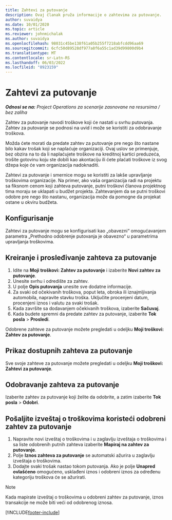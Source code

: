 ```yaml
---
title: Zahtevi za putovanje
description: Ovaj članak pruža informacije o zahtevima za putovanje.
author: suvaidya
ms.date: 10/01/2020
ms.topic: article
ms.reviewer: johnmichalak
ms.author: suvaidya
ms.openlocfilehash: 98031c45be138f61a05b255f7218abfcdd96aa69
ms.sourcegitcommit: 6cfc50d89528df977a8f6a55c1ad39d99800d9b4
ms.translationtype: MT
ms.contentlocale: sr-Latn-RS
ms.lasthandoff: 06/03/2022
ms.locfileid: "8923159"
---
```

# <a name="travel-requisitions"></a>Zahtevi za putovanje

_**Odnosi se na:** Project Operations za scenarije zasnovane na resursima / bez zaliha_

Zahtev za putovanje navodi troškove koji će nastati u svrhu putovanja. Zahtev za putovanje se podnosi na uvid i može se koristiti za odobravanje troškova.

Možda ćete morati da predate zahtev za putovanje pre nego što nastane bilo kakav trošak koji se naplaćuje organizaciji. Ovaj uslov se primenjuje, bez obzira na to da li naplaćujete troškove na kreditnoj kartici preduzeća, trošite gotovinu koju ste dobili kao akontaciju ili ćete plaćati troškove iz svog džepa koje će vam organizacija nadoknaditi.

Zahtevi za putovanje i smernice mogu se koristiti za lakše upravljanje troškovima organizacije. Na primer, ako vaša organizacija radi na projektu sa fiksnom cenom koji zahteva putovanje, putni troškovi članova projektnog tima moraju se uklapati u budžet projekta. Zahtevanjem da se putni troškovi odobre pre nego što nastanu, organizacija može da pomogne da projekat ostane u okviru budžeta.

## <a name="configuration"></a>Konfigurisanje 

Zahtevi za putovanje mogu se konfigurisati kao „obavezni“ omogućavanjem parametra „Prethodno odobrenje putovanja je obavezno“ u parametrima upravljanja troškovima. 

## <a name="create-and-submit-a-travel-requisition"></a>Kreiranje i prosleđivanje zahteva za putovanje

1. Idite na **Moji troškovi: Zahtev za putovanje** i izaberite **Novi zahtev za putovanje**.
2. Unesite svrhu i odredište za zahtev.
3. U polje **Opis putovanja** unesite sve dodatne informacije. 
4. Za svaki od očekivanih troškova, poput leta, obroka ili iznajmljivanja automobila, napravite stavku troška. Uključite procenjeni datum, procenjeni iznos i valutu za svaki trošak. 
5. Kada završite sa dodavanjem očekivanih troškova, izaberite **Sačuvaj**.
6. Kada budete spremni da predate zahtev za putovanje, izaberite **Tok posla** > **Prosledi**.

Odobrene zahteve za putovanje možete pregledati u odeljku **Moji troškovi: Zahtev za putovanje**. 

## <a name="view-available-travel-requisitions"></a>Prikaz dostupnih zahteva za putovanje

Sve svoje zahteve za putovanje možete pregledati u odeljku **Moji troškovi: Zahtevi za putovanje**.

## <a name="approve-travel-requisitions"></a>Odobravanje zahteva za putovanje

Izaberite zahtev za putovanje koji želite da odobrite, a zatim izaberite **Tok posla** > **Odobri**.  

## <a name="submit-an-expense-report-using-your-approved-travel-requisition"></a>Pošaljite izveštaj o troškovima koristeći odobreni zahtev za putovanje

1. Napravite novi izveštaj o troškovima i u zaglavlju izveštaja o troškovima i sa liste odobrenih putnih zahteva izaberite **Mapiraj na zahtev za putovanje**.
2. Polje **Iznos zahteva za putovanje** se automatski ažurira u zaglavlju izveštaja o troškovima.
3. Dodajte svaki trošak nastao tokom putovanja. Ako je polje **Unapred ovlašćeno** omogućeno, usklađeni iznos i odobreni iznos za određenu kategoriju troškova će se ažurirati.

> [!NOTE]
> Kada mapirate izveštaj o troškovima u odobreni zahtev za putovanje, iznos transakcije ne može biti veći od odobrenog iznosa. 


[!INCLUDE[footer-include](../includes/footer-banner.md)]